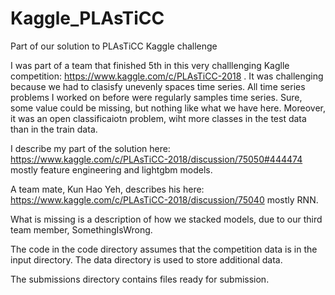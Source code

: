 # Kaggle_PLAsTiCC
Part of our solution to PLAsTiCC Kaggle challenge

I was part of a team that finished 5th in this very challlenging Kaglle competition: https://www.kaggle.com/c/PLAsTiCC-2018 . It was challenging because we had to clasisfy unevenly spaces time series.  All time series problems I worked on before were regularly samples time series. Sure, some value could be missing, but nothing like what we have here.  Moreover, it was an  open classificaiotn problem, wiht more classes in the test data than in the train data.

I describe my part of the solution here: https://www.kaggle.com/c/PLAsTiCC-2018/discussion/75050#444474 mostly feature engineering and lightgbm models.

A team mate, Kun Hao Yeh, describes his here: https://www.kaggle.com/c/PLAsTiCC-2018/discussion/75040  mostly RNN.

What is missing is a description of how we stacked models, due to our third team member, SomethingIsWrong.

The code in the code directory assumes that the competition data is in the input directory.  The data directory is used to store additional data.

The submissions directory contains files ready for submission.
